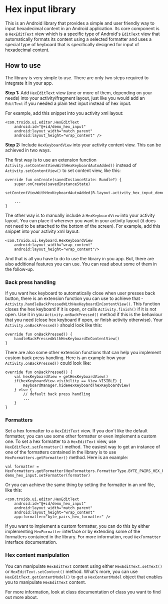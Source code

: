 # Hex input library
This is an Android library that provides a simple and user friendly way to input hexadecimal content in an Android application. Its core component is a `HexEditText` view which is a specific type of Android's `EditText` view that automatically formats its content using a selected formatter and uses a special type of keyboard that is specifically designed for input of hexadecimal content.

## How to use
The library is very simple to use. There are only two steps required to integrate it in your app.

**Step 1:** Add `HexEditText` view (one or more of them, depending on your needs) into your activity/fragment layout, just like you would add an `EditText` if you needed a plain text input instead of hex input.

For example, add this snippet into you activity xml layout:

```
<com.troido.ui.editor.HexEditText
    android:id="@+id/demo_hex_input"
    android:layout_width="match_parent"
    android:layout_height="wrap_content" />
```


**Step 2:** Include `HexKeyboardView` into your activity content view. This can be achieved in two ways. 

The first way is to use an extension function `Activity.setContentViewWithHexKeyboardAutoAdded()` instead of `Activity.setContentView()` to set content view, like this:

```
override fun onCreate(savedInstanceState: Bundle?) {
    super.onCreate(savedInstanceState)
    setContentViewWithHexKeyboardAutoAdded(R.layout.activity_hex_input_demo)

    ...
}
```

The other way is to manually include a `HexKeyboardView` into your activity layout. You can place it wherever you want in your activity layout (it does not need to be attached to the bottom of the screen). For example, add this snippet into your activity xml layout:

```
<com.troido.ui.keyboard.HexKeyboardView
    android:layout_width="wrap_content"
    android:layout_height="wrap_content"/>
```

And that is all you have to do to use the library in you app. But, there are also additional features you can use. You can read about some of them in the follow-up.

### Back press handling
If you want hex keyboard to automatically close when user presses back button, there is an extension function you can use to achieve that - `Activity.handleBackPressedWithHexKeyboardInContentView()`. This function closes the hex keyboard if it is open, or calls `Activity.finish()` if it is not open. Use it in you `Activity.onBackPressed()` method if this is the behaviour that you need (close hex keyboard if open, or finish activity otherwise). Your `Activity.onBackPressed()` should look like this:

```
override fun onBackPressed() {
    handleBackPressedWithHexKeyboardInContentView()
}
```

There are also some other extension functions that can help you implement custom back press handling. Here is an example how your `Activity.onBackPressed()` could look like:

```
override fun onBackPressed() {
    val hexKeyboardView = getHexKeyboardView()
    if(hexKeyboardView.visibility == View.VISIBLE) {
        KeyboardManager.hideHexKeyboard(hexKeyboardView)
    } else {
        // default back press handling
        ...
    }
}
```

### Formatters
Set a hex formatter to a `HexEditText` view. If you don't like the default formatter, you can use some other formatter or even implement a custom one. To set a hex formatter to a `HexEditText` view, use `HexEditText.setFormatter()` method. The easiest way to get an instance of one of the formatters contained in the library is to use `HexFormatters.getFormatter()` method. Here is an example:

```
val formatter = HexFormatters.getFormatter(HexFormatters.FormatterType.BYTE_PAIRS_HEX_FORMATTER)
demo_hex_input.setFormatter(formatter)
```

Or you can achieve the same thing by setting the formatter in an xml file, like this:

```
<com.troido.ui.editor.HexEditText
    android:id="@+id/demo_hex_input"
    android:layout_width="match_parent"
    android:layout_height="wrap_content" 
	app:formatter="byte_pairs_hex_formatter" />
```

If you want to implement a custom formatter, you can do this by either implementing `HexFormatter` interface or by extending some of the formatters contained in the library. For more information, read `HexFormatter` interface documentation.

### Hex content manipulation
You can manipulate `HexEditText` content using either `HexEditText.setText()` or `HexEditText.setContent()` method. What's more, you can use `HexEditText.getContentModel()` to get a `HexContentModel` object that enables you to manipulate `HexEditText` content.


For more information, look at class documentation of class you want to find out more about.
